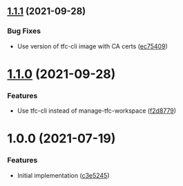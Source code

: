 ## [1.1.1](https://github.com/cbsinteractive/check-tfc-workspace-existence/compare/1.1.0...1.1.1) (2021-09-28)


### Bug Fixes

* Use version of tfc-cli image with CA certs ([ec75409](https://github.com/cbsinteractive/check-tfc-workspace-existence/commit/ec75409d486c0184d07b3b3841bb3404fc3a8943))

# [1.1.0](https://github.com/cbsinteractive/check-tfc-workspace-existence/compare/1.0.0...1.1.0) (2021-09-28)


### Features

* Use tfc-cli instead of manage-tfc-workspace ([f2d8779](https://github.com/cbsinteractive/check-tfc-workspace-existence/commit/f2d877990b05cb02858540be7e6699a528930b7b))

# 1.0.0 (2021-07-19)


### Features

* Initial implementation ([c3e5245](https://github.com/cbsinteractive/get-tfc-workspace-action/commit/c3e5245b0f8476a236f9baddd7bad0317cd4e067))
